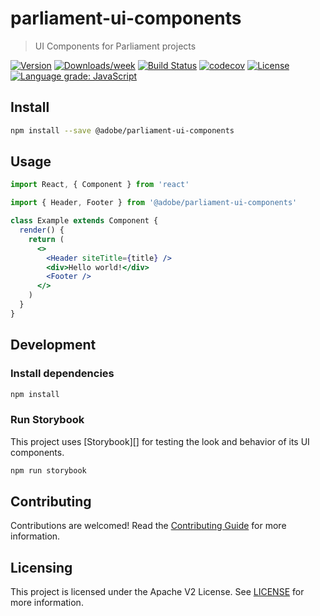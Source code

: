 # parliament-ui-components

> UI Components for Parliament projects

[![Version](https://img.shields.io/npm/v/@adobe/parliament-ui-components.svg)](https://npmjs.org/package/@adobe/parliament-ui-components)
[![Downloads/week](https://img.shields.io/npm/dw/@adobe/parliament-ui-components.svg)](https://npmjs.org/package/@adobe/parliament-ui-components)
[![Build Status](https://travis-ci.com/adobe/parliament-ui-components.svg?branch=master)](https://travis-ci.com/adobe/parliament-ui-components)
[![codecov](https://codecov.io/gh/adobe/parliament-ui-components/branch/master/graph/badge.svg)](https://codecov.io/gh/adobe/parliament-ui-components)
[![License](https://img.shields.io/badge/License-Apache%202.0-blue.svg)](https://opensource.org/licenses/Apache-2.0)
[![Language grade: JavaScript](https://img.shields.io/lgtm/grade/javascript/g/adobe/parliament-ui-components.svg?logo=lgtm&logoWidth=18)](https://lgtm.com/projects/g/adobe/parliament-ui-components/context:javascript)

## Install

```bash
npm install --save @adobe/parliament-ui-components
```

## Usage

```jsx
import React, { Component } from 'react'

import { Header, Footer } from '@adobe/parliament-ui-components'

class Example extends Component {
  render() {
    return (
      <>
        <Header siteTitle={title} />
        <div>Hello world!</div>
        <Footer />
      </>
    )
  }
}
```

## Development

### Install dependencies

```sh
npm install
```

### Run Storybook

This project uses [Storybook][] for testing the look and behavior of its UI components.

```sh
npm run storybook
```

## Contributing

Contributions are welcomed! Read the [Contributing Guide](./.github/CONTRIBUTING.md) for more information.

## Licensing

This project is licensed under the Apache V2 License. See [LICENSE](LICENSE) for more information.
